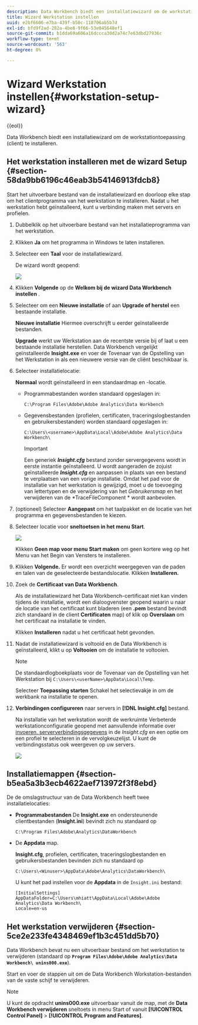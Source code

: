 ```yaml
---
description: Data Workbench biedt een installatiewizard om de workstationtoepassing (client) te installeren.
title: Wizard Werkstation instellen
uuid: e2bf6606-e7ba-439f-b50c-118706ab5b7d
exl-id: bfd9f2ad-282a-4be8-9f66-53e045648ef1
source-git-commit: b1dda69a606a16dccca30d2a74c7e63dbd27936c
workflow-type: tm+mt
source-wordcount: '563'
ht-degree: 0%

---
```


# Wizard Werkstation instellen{#workstation-setup-wizard}

{{eol}}

Data Workbench biedt een installatiewizard om de workstationtoepassing (client) te installeren.

## Het werkstation installeren met de wizard Setup {#section-58da9bb6196c46eab3b54146913fdcb8}

Start het uitvoerbare bestand van de installatiewizard en doorloop elke stap om het clientprogramma van het werkstation te installeren. Nadat u het werkstation hebt geïnstalleerd, kunt u verbinding maken met servers en profielen.

1. Dubbelklik op het uitvoerbare bestand van het installatieprogramma van het werkstation.
1. Klikken **Ja** om het programma in Windows te laten installeren.
1. Selecteer een **Taal** voor de installatiewizard.

   De wizard wordt geopend:

   ![](assets/6_4_workstation_wizard.png)

1. Klikken **Volgende** op de **Welkom bij de wizard Data Workbench instellen** .

1. Selecteer om een **Nieuwe installatie** of aan **Upgrade of herstel** een bestaande installatie.

   **Nieuwe installatie** Hiermee overschrijft u eerder geïnstalleerde bestanden.

   **Upgrade** werkt uw Werkstation aan de recentste versie bij of laat u een bestaande installatie herstellen. Data Workbench vergelijkt geïnstalleerde **Insight.exe** en voer de Tovenaar van de Opstelling van het Werkstation in als een nieuwere versie van de cliënt beschikbaar is.

1. Selecteer installatielocatie:

   **Normaal** wordt geïnstalleerd in een standaardmap en -locatie.

   * Programmabestanden worden standaard opgeslagen in:

      ```
      C:\Program Files\Adobe\Adobe Analytics\Data Workbench
      ```

   * Gegevensbestanden (profielen, certificaten, traceringslogbestanden en gebruikersbestanden) worden standaard opgeslagen in:

      ```
      C:\Users\<username>\AppData\Local\Adobe\Adobe Analytics\Data Workbench\
      ```

      >[!IMPORTANT]
      >
      >Een generiek ***Insight.cfg*** bestand zonder servergegevens wordt in eerste instantie geïnstalleerd. U wordt aangeraden de zojuist geïnstalleerde ***Insight.cfg*** en aanpassen in plaats van een bestand te verplaatsen van een vorige installatie. Omdat het pad voor de installatie van het werkstation is gewijzigd, moet u de toevoeging van lettertypen en de verwijdering van het *Gebruikersmap* en het verwijderen van de *TraceFileComponent * wordt aanbevolen.

1. (optioneel) Selecteer **Aangepast** om het taalpakket en de locatie van het programma en gegevensbestanden te kiezen.
1. Selecteer locatie voor **sneltoetsen in het menu Start**.

   ![](assets/6_4_workstation_wizard_folder.png)

   Klikken **Geen map voor menu Start maken** om geen kortere weg op het Menu van het Begin van Vensters te installeren.

1. Klikken **Volgende.** Er wordt een overzicht weergegeven van de paden en talen van de geselecteerde bestandslocatie. Klikken **Installeren.**

1. Zoek de **Certificaat van Data Workbench**.

   Als de installatiewizard het Data Workbench-certificaat niet kan vinden tijdens de installatie, wordt een dialoogvenster geopend waarin u naar de locatie van het certificaat kunt bladeren (een **.pem** bestand bevindt zich standaard in de client **Certificaten** map) of klik op **Overslaan** om het certificaat na installatie te vinden.

   Klikken **Installeren** nadat u het certificaat hebt gevonden.

1. Nadat de installatiewizard is voltooid en de Data Workbench is geïnstalleerd, klikt u op **Voltooien** om de installatie te voltooien.

   >[!NOTE]
   >
   >De standaardlogboekplaats voor de Tovenaar van de Opstelling van het Werkstation bij  `C:\Users\<userName>\AppData\Local\Temp`.

   Selecteer **Toepassing starten** Schakel het selectievakje in om de werkbank na installatie te openen.

1. **Verbindingen configureren** naar servers in **[!DNL Insight.cfg]** bestand.

   Na installatie van het werkstation wordt de werkruimte Verbeterde werkstationconfiguratie geopend met aanvullende informatie over [invoeren, serververbindingsgegevens](/help/home/c-get-started/c-insght-config-param.md) in de *Insight.cfg* en een optie om een profiel te selecteren in de vervolgkeuzelijst. U kunt de verbindingsstatus ook weergeven op uw servers.

   ![](assets/6_4_workstation_install_conf_conn.png)

## Installatiemappen {#section-b5ea5a3b3ecb4622aef713972f3f8ebd}

De de omslagstructuur van de Data Workbench heeft twee installatielocaties:

* **Programmabestanden** De **Insight.exe** en ondersteunende clientbestanden (**Insight.ini**) bevindt zich nu standaard op

   ```
   C:\Program Files\Adobe\Analytics\DataWorkbench
   ```

* De **Appdata** map.

   **Insight.cfg**, profielen, certificaten, traceringslogbestanden en gebruikersbestanden bevinden zich nu standaard op

   ```
   C:\Users\<Winuser>\AppData\Adobe\Analytics\DataWorkbench\ 
   ```

   U kunt het pad instellen voor de **Appdata** in de `Insight.ini` bestand:

   ```
   [InitialSettings] 
   AppDataFolder=C:\Users\mhiatt\AppData\Local\Adobe\Adobe Analytics\Data Workbench\ 
   Locale=en-us
   ```

## Het werkstation verwijderen {#section-5ce2e233fe4348469ef1b3c451dd5b70}

Data Workbench bevat nu een uitvoerbaar bestand om het werkstation te verwijderen (standaard op **`Program Files\Adobe\Adobe Analytics\Data Workbench\ unins000.exe`**).

Start en voer de stappen uit om de Data Workbench Workstation-bestanden van de vaste schijf te verwijderen.

>[!NOTE]
>
>U kunt de opdracht **unins000.exe** uitvoerbaar vanuit de map, met de **Data Workbench verwijderen** sneltoets in menu Start of vanuit **[!UICONTROL Control Panel]** > **[!UICONTROL Program and Features]**.
